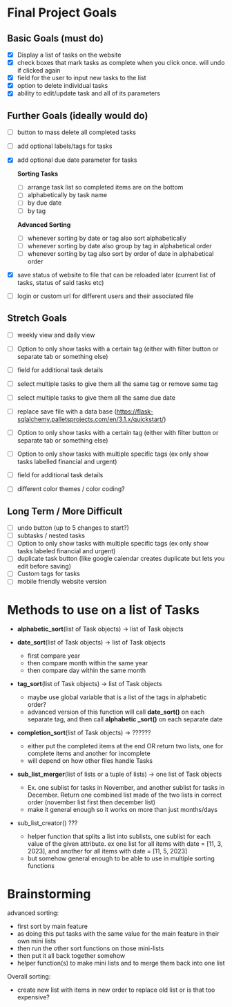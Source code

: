 # Final Project Goals

## Basic Goals (must do)

* [x] Display a list of tasks on the website
* [x] check boxes that mark tasks as complete when you click once. will undo if clicked again
* [x] field for the user to input new tasks to the list
* [x] option to delete individual tasks
* [x] ability to edit/update task and all of its parameters

## Further Goals (ideally would do)

* [ ] button to mass delete all completed tasks

* [ ] add optional labels/tags for tasks

* [x] add optional due date parameter for tasks
  
  **Sorting Tasks**
  
  * [ ] arrange task list so completed items are on the bottom
  * [ ] alphabetically by task name
  * [ ] by due date
  * [ ] by tag
  
  **Advanced Sorting**
  
  * [ ] whenever sorting by date or tag also sort alphabetically
  * [ ] whenever sorting by date also group by tag in alphabetical order
  * [ ] whenever sorting by tag also sort by order of date in alphabetical order

* [x] save status of website to file that can be reloaded later (current list of tasks, status of said tasks etc)

* [ ] login or custom url for different users and their associated file

## Stretch Goals

* [ ] weekly view and daily view

* [ ] Option to only show tasks with a certain tag (either with filter button or separate tab or something else)

* [ ] field for additional task details

* [ ] select multiple tasks to give them all the same tag or remove same tag

* [ ] select multiple tasks to give them all the same due date

* [ ] replace save file with a data base (<https://flask-sqlalchemy.palletsprojects.com/en/3.1.x/quickstart/>)

* [ ] Option to only show tasks with a certain tag (either with filter button or separate tab or something else)

* [ ] Option to only show tasks with multiple specific tags (ex only show tasks labelled financial and urgent)

* [ ] field for additional task details

* [ ] different color themes / color coding?

## Long Term / More Difficult

* [ ] undo button (up to 5 changes to start?)
* [ ] subtasks / nested tasks
* [ ] Option to only show tasks with multiple specific tags (ex only show tasks labeled financial and urgent)
* [ ] duplicate task button (like google calendar creates duplicate but lets you edit before saving)
* [ ] Custom tags for tasks
* [ ] mobile friendly website version

# Methods to use on a list of Tasks

* **alphabetic_sort**(list of Task objects) -> list of Task objects

* **date_sort**(list of Task objects) -> list of Task objects
  
  * first compare year
  * then compare month within the same year
  * then compare day within the same month

* **tag_sort**(list of Task objects) -> list of Task objects
  
  * maybe use global variable that is a list of the tags in alphabetic order?
  * advanced version of this function will call **date_sort()** on each separate tag, and then call **alphabetic _sort()** on each separate date

* **completion_sort**(list of Task objects) -> ??????
  
  * either put the completed items at the end OR return two lists, one for complete items and another for incomplete
  * will depend on how other files handle Tasks

* **sub_list_merger**(list of lists or a tuple of lists) -> one list of Task objects
  
  * Ex. one sublist for tasks in November, and another sublist for tasks in December. Return one combined list made of the two lists in correct order (november list first then december list)
  * make it general enough so it works on more than just months/days

* sub_list_creator() ???
  
  * helper function that splits a list into sublists, one sublist for each value of the given attribute. ex one list for all items with date = [11, 3, 2023], and another for all items with date = [11, 5, 2023]
  * but somehow general enough to be able to use in multiple sorting functions

# Brainstorming

advanced sorting:

* first sort by main feature
* as doing this put tasks with the same value for the main feature in their own mini lists
* then run the other sort functions on those mini-lists
* then put it all back together somehow
* helper function(s) to make mini lists and to merge them back into one list

Overall sorting:

* create new list with items in new order to replace old list or is that too expensive?
